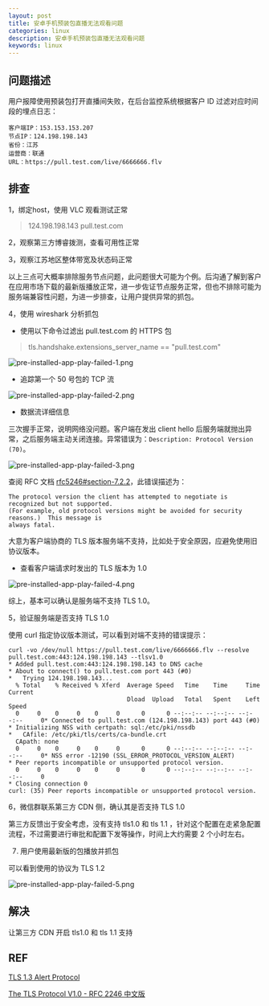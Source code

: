 ```yaml
---
layout: post
title: 安卓手机预装包直播无法观看问题
categories: linux
description: 安卓手机预装包直播无法观看问题
keywords: linux
---
```


## 问题描述

用户报障使用预装包打开直播间失败，在后台监控系统根据客户 ID 过滤对应时间段的埋点日志：

```
客户端IP：153.153.153.207
节点IP：124.198.198.143
省份：江苏
运营商：联通
URL：https://pull.test.com/live/6666666.flv 
```

## 排查

1，绑定host，使用 VLC 观看测试正常

> 124.198.198.143 pull.test.com

2，观察第三方博睿拨测，查看可用性正常

3，观察江苏地区整体带宽及状态码正常

以上三点可大概率排除服务节点问题，此问题很大可能为个例。后沟通了解到客户在应用市场下载的最新版播放正常，进一步佐证节点服务正常，但也不排除可能为服务端兼容性问题，为进一步排查，让用户提供异常的抓包。

4，使用 wireshark 分析抓包

 - 使用以下命令过滤出 pull.test.com 的 HTTPS 包

> tls.handshake.extensions_server_name == "pull.test.com"

![pre-installed-app-play-failed-1.png](https://s2.loli.net/2022/12/04/6rh31te8YfyqIMg.png)

 - 追踪第一个 50 号包的 TCP 流

![pre-installed-app-play-failed-2.png](https://s2.loli.net/2022/12/04/kRXBjUSwmINe8Hd.png)

 - 数据流详细信息

三次握手正常，说明网络没问题。客户端在发出 client hello 后服务端就抛出异常，之后服务端主动关闭连接。异常错误为：`Description: Protocol Version (70)`。

![pre-installed-app-play-failed-3.png](https://s2.loli.net/2022/12/04/YOEWeT5ALo74ju6.png)

查阅 RFC 文档 [rfc5246#section-7.2.2](https://www.rfc-editor.org/rfc/rfc5246#section-7.2.2)，此错误描述为：

```
The protocol version the client has attempted to negotiate is recognized but not supported.
(For example, old protocol versions might be avoided for security reasons.)  This message is
always fatal.
```

大意为客户端协商的 TLS 版本服务端不支持，比如处于安全原因，应避免使用旧协议版本。

 - 查看客户端请求时发出的 TLS 版本为 1.0

![pre-installed-app-play-failed-4.png](https://s2.loli.net/2022/12/04/Lq2fhmk6HDScFso.png)

综上，基本可以确认是服务端不支持 TLS 1.0。

5，验证服务端是否支持 TLS 1.0

使用 curl 指定协议版本测试，可以看到对端不支持的错误提示：

```shell
curl -vo /dev/null https://pull.test.com/live/6666666.flv --resolve pull.test.com:443:124.198.198.143 --tlsv1.0
* Added pull.test.com:443:124.198.198.143 to DNS cache
* About to connect() to pull.test.com port 443 (#0)
*   Trying 124.198.198.143...
  % Total    % Received % Xferd  Average Speed   Time    Time     Time  Current
                                 Dload  Upload   Total   Spent    Left  Speed
  0     0    0     0    0     0      0      0 --:--:-- --:--:-- --:--:--     0* Connected to pull.test.com (124.198.198.143) port 443 (#0)
* Initializing NSS with certpath: sql:/etc/pki/nssdb
*   CAfile: /etc/pki/tls/certs/ca-bundle.crt
  CApath: none
  0     0    0     0    0     0      0      0 --:--:-- --:--:-- --:--:--     0* NSS error -12190 (SSL_ERROR_PROTOCOL_VERSION_ALERT)
* Peer reports incompatible or unsupported protocol version.
  0     0    0     0    0     0      0      0 --:--:-- --:--:-- --:--:--     0
* Closing connection 0
curl: (35) Peer reports incompatible or unsupported protocol version.
```

6，微信群联系第三方 CDN 侧，确认其是否支持 TLS 1.0

第三方反馈出于安全考虑，没有支持 tls1.0 和 tls 1.1 ，针对这个配置在走紧急配置流程，不过需要进行审批和配置下发等操作，时间上大约需要 2 个小时左右。

7. 用户使用最新版的包播放并抓包

可以看到使用的协议为 TLS 1.2

![pre-installed-app-play-failed-5.png](https://s2.loli.net/2022/12/04/hvoeVTQrc5YFkb4.png)

## 解决

让第三方 CDN 开启 tls1.0 和 tls 1.1 支持

## REF

[TLS 1.3 Alert Protocol](https://github.com/halfrost/Halfrost-Field/blob/master/contents/Protocol/TLS_1.3_Alert_Protocol.md)

[The TLS Protocol V1.0 - RFC 2246 中文版](http://kipway.com/kipway_TSL.html)





